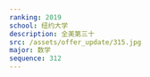 ```yaml
---
ranking: 2019
school: 纽约大学
description: 全美第三十
src: /assets/offer_update/315.jpg
major: 数学
sequence: 312
---
```

